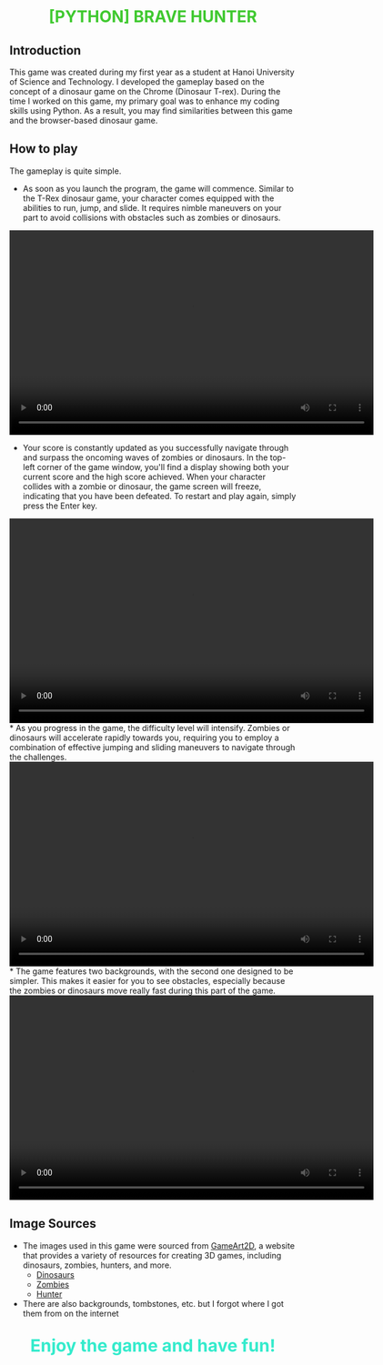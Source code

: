 <h1 align = "center" style="color : #40c930;">[PYTHON] BRAVE HUNTER</h1>

## Introduction
This game was created during my first year as a student at Hanoi University of Science and Technology. I developed the gameplay based on the concept of a dinosaur game on the Chrome (Dinosaur T-rex). During the time I worked on this game, my primary goal was to enhance my coding skills using Python. As a result, you may find similarities between this game and the browser-based dinosaur game.

## How to play
The gameplay is quite simple.
* As soon as you launch the program, the game will commence. Similar to the T-Rex dinosaur game, your character comes equipped with the abilities to run, jump, and slide. It requires nimble maneuvers on your part to avoid collisions with obstacles such as zombies or dinosaurs.
<div style="text-align: center;">
  <video width="640" height="360" controls style="margin: auto;">
    <source src="assets/screenshorts/start.mp4" type="video/mp4">
    Your browser does not support the video tag.
  </video>
</div>

* Your score is constantly updated as you successfully navigate through and surpass the oncoming waves of zombies or dinosaurs. In the top-left corner of the game window, you'll find a display showing both your current score and the high score achieved.
When your character collides with a zombie or dinosaur, the game screen will freeze, indicating that you have been defeated. To restart and play again, simply press the Enter key.
<div style="text-align: center;">
  <video width="640" height="360" controls style="margin: auto;">
    <source src="assets/screenshorts/score_playagain.mp4" type="video/mp4">
    Your browser does not support the video tag.
  </video>
</div>
* As you progress in the game, the difficulty level will intensify. Zombies or dinosaurs will accelerate rapidly towards you, requiring you to employ a combination of effective jumping and sliding maneuvers to navigate through the challenges.
<div style="text-align: center;">
  <video width="640" height="360" controls style="margin: auto;">
    <source src="assets/screenshorts/jump_slide.mp4" type="video/mp4">
    Your browser does not support the video tag.
  </video>
</div>
* The game features two backgrounds, with the second one designed to be simpler. This makes it easier for you to see obstacles, especially because the zombies or dinosaurs move really fast during this part of the game.
<div style="text-align: center;">
  <video width="640" height="360" controls style="margin: auto;">
    <source src="assets/screenshorts/bg2.mp4" type="video/mp4">
    Your browser does not support the video tag.
  </video>
</div>

## Image Sources 
* The images used in this game were sourced from [GameArt2D](https://www.gameart2d.com/freebies.html), a website that provides a variety of resources for creating 3D games, including dinosaurs, zombies, hunters, and more.
    * [Dinosaurs](https://www.gameart2d.com/free-dino-sprites.html)
    * [Zombies](https://www.gameart2d.com/the-zombies-free-sprites.html)
    * [Hunter](https://www.gameart2d.com/temple-run---free-sprites.html)
* There are also backgrounds, tombstones, etc. but I forgot where I got them from on the internet
##
<p align = "center" style = "font-size : 30px; color : #34ebcc">
  <b>Enjoy the game and have fun!</b>
</p>
